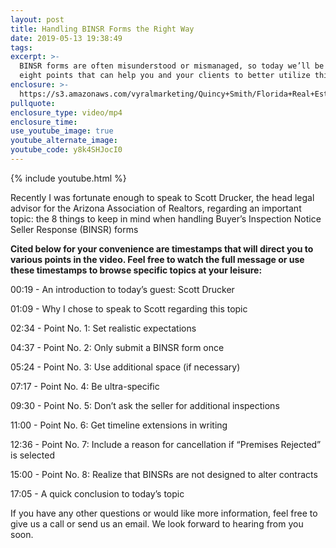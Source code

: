 ```yaml
---
layout: post
title: Handling BINSR Forms the Right Way
date: 2019-05-13 19:38:49
tags:
excerpt: >-
  BINSR forms are often misunderstood or mismanaged, so today we’ll be sharing
  eight points that can help you and your clients to better utilize this form.
enclosure: >-
  https://s3.amazonaws.com/vyralmarketing/Quincy+Smith/Florida+Real+Estate-+The+8+Seller+Responses+to+the+Buyer's+Inspection+Notice.mp4
pullquote:
enclosure_type: video/mp4
enclosure_time:
use_youtube_image: true
youtube_alternate_image:
youtube_code: y8k4SHJocI0
---
```


{% include youtube.html %}

Recently I was fortunate enough to speak to Scott Drucker, the head legal advisor for the Arizona Association of Realtors, regarding an important topic: the 8 things to keep in mind when handling Buyer’s Inspection Notice Seller Response (BINSR) forms

**Cited below for your convenience are timestamps that will direct you to various points in the video. Feel free to watch the full message or use these timestamps to browse specific topics at your leisure:&nbsp;**

00:19 - An introduction to today’s guest: Scott Drucker

01:09 - Why I chose to speak to Scott regarding this topic

02:34 - Point No. 1: Set realistic expectations

04:37 - Point No. 2: Only submit a BINSR form once

05:24 - Point No. 3: Use additional space (if necessary)&nbsp;

07:17 - Point No. 4: Be ultra-specific

09:30 - Point No. 5: Don’t ask the seller for additional inspections

11:00 - Point No. 6: Get timeline extensions in writing

12:36 - Point No. 7: Include a reason for cancellation if “Premises Rejected” is selected

15:00 - Point No. 8: Realize that BINSRs are not designed to alter contracts

17:05 - A quick conclusion to today’s topic

If you have any other questions or would like more information, feel free to give us a call or send us an email. We look forward to hearing from you soon.
